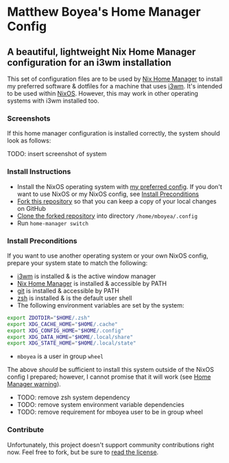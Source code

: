 Matthew Boyea's Home Manager Config
===
A beautiful, lightweight Nix Home Manager configuration for an i3wm installation
---
This set of configuration files are to be used by [Nix Home Manager] to install my preferred software & dotfiles for a machine that uses [i3wm].
It's intended to be used within [NixOS].
However, this may work in other operating systems with i3wm installed too.

### Screenshots
If this home manager configuration is installed correctly, the system should look as follows:

TODO: insert screenshot of system

### Install Instructions
* Install the NixOS operating system with [my preferred config](https://github.com/mboyea/nixos). If you don't want to use NixOS or my NixOS config, see [Install Preconditions](#install-preconditions)
* [Fork this repository](https://docs.github.com/en/pull-requests/collaborating-with-pull-requests/working-with-forks/fork-a-repo#forking-a-repository) so that you can keep a copy of your local changes on GitHub
* [Clone the forked repository](https://docs.github.com/en/repositories/creating-and-managing-repositories/cloning-a-repository#cloning-a-repository) into directory `/home/mboyea/.config`
* Run `home-manager switch`

### Install Preconditions
If you want to use another operating system or your own NixOS config, prepare your system state to match the following:
* [i3wm] is installed & is the active window manager
* [Nix Home Manager] is installed & accessible by PATH
* [git] is installed & accessible by PATH
* [zsh] is installed & is the default user shell
* The following environment variables are set by the system:
```sh
export ZDOTDIR="$HOME/.zsh"
export XDG_CACHE_HOME="$HOME/.cache"
export XDG_CONFIG_HOME="$HOME/.config"
export XDG_DATA_HOME="$HOME/.local/share"
export XDG_STATE_HOME="$HOME/.local/state"
```
* `mboyea` is a user in group `wheel`

The above *should* be sufficient to install this system outside of the NixOS config I prepared; however, I cannot promise that it will work (see [Home Manager warning](https://github.com/nix-community/home-manager#words-of-warning)).

* TODO: remove zsh system dependency
* TODO: remove system environment variable dependencies
* TODO: remove requirement for mboyea user to be in group wheel

### Contribute
Unfortunately, this project doesn't support community contributions right now. Feel free to fork, but be sure to [read the license](./LICENSE.md).

[Nix Home Manager]: https://github.com/nix-community/home-manager
[NixOS]: https://nixos.org/
[i3wm]: https://i3wm.org/
[zsh]: https://github.com/ohmyzsh/ohmyzsh/wiki/Installing-ZSH
[git]: https://github.com/git-guides/install-git

